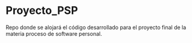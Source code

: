# Proyecto_PSP
Repo donde se alojará el código desarrollado para el proyecto final de la materia proceso de software personal.

